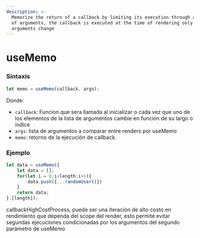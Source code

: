```yaml
---
description: >-
  Memorize the return of a callback by limiting its execution through an array
  of arguments, the callback is executed at the time of rendering only if the
  arguments change
---
```


# useMemo

### Sintaxis

```javascript
let memo = useMemo(callback, args);
```

Donde:

* `callback`:  Funcion que sera llamada al inicializar o cada vez que uno de los elementos de la lista de argumentos cambie en función de su largo o indice 
* `args`: lista de argumentos a comparar entre renders por useMemo
* `memo`: retorno de la ejecución de callback.

### Ejemplo

```javascript
let data = useMemo({
    let data = [];
    for(let i = 0;i<length;i++){
        data.push({...randomUser()})
    }
    return data;
},[length]);
```

callbackHighCostProcess, puede ser una iteración de alto costo en rendimiento que dependa del scope del render, esto permite evitar segundas ejecuciones condicionadas por los argumentos del segundo parámetro de useMemo

